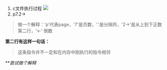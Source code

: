 1. c文件执行过程
![](https://i.imgur.com/L7TuALR.png)
1. p7.2→
> 做一个解释：'p'代表page，'7'是页数，'.'是分隔符，'2→'是从上到下正数第二行，'←' 倒数

**第二行有这样一句话：**
> 这条指令并不一定和在内存中刚执行的指令相邻

***尝试做个解释*
  